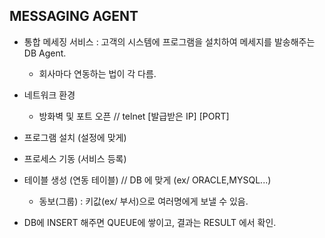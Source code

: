 ## MESSAGING AGENT

* 통합 메세징 서비스 : 고객의 시스템에 프로그램을 설치하여 메세지를 발송해주는 DB Agent.
  * 회사마다 연동하는 법이 각 다름.

* 네트워크 환경
  * 방화벽 및 포트 오픈 // telnet [발급받은 IP] [PORT]
* 프로그램 설치 (설정에 맞게)
* 프로세스 기동 (서비스 등록)
* 테이블 생성 (연동 테이블) // DB 에 맞게 (ex/ ORACLE,MYSQL...)
  * 동보(그룹) : 키값(ex/ 부서)으로 여러명에게 보낼 수 있음.
* DB에 INSERT 해주면 QUEUE에 쌓이고, 결과는 RESULT 에서 확인.
